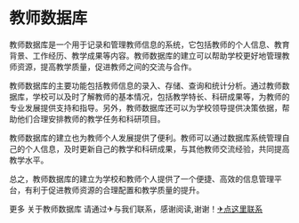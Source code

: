 # 教师数据库

教师数据库是一个用于记录和管理教师信息的系统，它包括教师的个人信息、教育背景、工作经历、教学成果等内容。教师数据库的建立可以帮助学校更好地管理教师资源，提高教学质量，促进教师之间的交流与合作。

教师数据库的主要功能包括教师信息的录入、存储、查询和统计分析。通过教师数据库，学校可以及时了解教师的基本情况，包括教学特长、科研成果等，为教师的专业发展提供支持和指导。另外，教师数据库还可以为学校领导提供决策依据，帮助他们合理安排教师的教学任务和科研项目。

教师数据库的建立也为教师个人发展提供了便利。教师可以通过数据库系统管理自己的个人信息，及时更新自己的教学和科研成果，与其他教师交流经验，共同提高教学水平。

总之，教师数据库的建立为学校和教师个人提供了一个便捷、高效的信息管理平台，有利于促进教师资源的合理配置和教学质量的提升。

更多 关于教师数据库 请通过✈与我们联系，感谢阅读,谢谢！[✈点这里联系](https://ss.k02.cc)